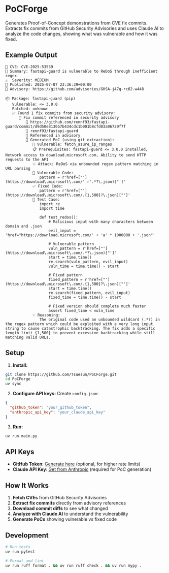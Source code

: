 # PoCForge

Generates Proof-of-Concept demonstrations from CVE fix commits. Extracts fix commits from GitHub Security Advisories and uses Claude AI to analyze the code changes, showing what was vulnerable and how it was fixed.

## Example Output

```
🚨 CVE: CVE-2025-53539
📝 Summary: fastapi-guard is vulnerable to ReDoS through inefficient regex
⚠️  Severity: MEDIUM
📅 Published: 2025-07-07 23:36:39+00:00
🔗 Advisory: https://github.com/advisories/GHSA-j47q-rc62-w448

📦 Package: fastapi-guard (pip)
   Vulnerable: <= 3.0.0
   Patched: unknown
   ✅ Found 1 fix commits from security advisory:
      🔧 Fix commit referenced in security advisory
         📄 https://github.com/rennf93/fastapi-guard/commit/d9d50e8130b7b434cdc1b001b8cfd03a06729f7f
         🏢 rennf93/fastapi-guard
         📅 Referenced in advisory
         🧪 Generated PoC (using git extraction):
            🎯 Vulnerable: fetch_azure_ip_ranges
            📋 Prerequisites: fastapi-guard <= 3.0.0 installed, Network access to download.microsoft.com, Ability to send HTTP requests to the API
            💥 Attack: ReDoS via unbounded regex pattern matching in URL parsing
            🐛 Vulnerable Code:
               pattern = r'href=["'](https://download\.microsoft\.com/' r'.*?\.json)["']'
            ✅ Fixed Code:
               pattern = r'href=["'](https://download\.microsoft\.com/.{1,500}?\.json)["']'
            🧪 Test Case:
               import re
               import time

               def test_redos():
                   # Malicious input with many characters between domain and .json
                   evil_input = 'href="https://download.microsoft.com/' + 'a' * 1000000 + '.json"'
                   
                   # Vulnerable pattern
                   vuln_pattern = r'href=["'](https://download\.microsoft\.com/.*?\.json)["']'
                   start = time.time()
                   re.search(vuln_pattern, evil_input)
                   vuln_time = time.time() - start
                   
                   # Fixed pattern
                   fixed_pattern = r'href=["'](https://download\.microsoft\.com/.{1,500}?\.json)["']'
                   start = time.time()
                   re.search(fixed_pattern, evil_input)
                   fixed_time = time.time() - start
                   
                   # Fixed version should complete much faster
                   assert fixed_time < vuln_time
            💡 Reasoning:
               The original code used an unbounded wildcard (.*?) in the regex pattern which could be exploited with a very long input string to cause catastrophic backtracking. The fix adds a specific length limit {1,500} to prevent excessive backtracking while still matching valid URLs.
```

## Setup

1. **Install:**
```bash
git clone https://github.com/Tsuesun/PoCForge.git
cd PoCForge
uv sync
```

2. **Configure API keys:**
Create `config.json`:
```json
{
  "github_token": "your_github_token",
  "anthropic_api_key": "your_claude_api_key"
}
```

3. **Run:**
```bash
uv run main.py
```

## API Keys

- **GitHub Token**: [Generate here](https://github.com/settings/tokens) (optional, for higher rate limits)
- **Claude API Key**: [Get from Anthropic](https://console.anthropic.com/) (required for PoC generation)

## How It Works

1. **Fetch CVEs** from GitHub Security Advisories
2. **Extract fix commits** directly from advisory references  
3. **Download commit diffs** to see what changed
4. **Analyze with Claude AI** to understand the vulnerability
5. **Generate PoCs** showing vulnerable vs fixed code

## Development

```bash
# Run tests
uv run pytest

# Format and lint
uv run ruff format . && uv run ruff check . && uv run mypy .
```
